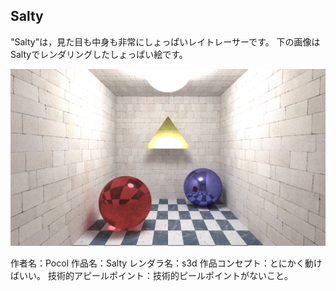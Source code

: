 Salty
------

"Salty"は，見た目も中身も非常にしょっぱいレイトレーサーです。
下の画像はSaltyでレンダリングしたしょっぱい絵です。

![しょぱい絵](/etc/result.bmp)

作者名：Pocol
作品名：Salty
レンダラ名：s3d
作品コンセプト：とにかく動けばいい。
技術的アピールポイント：技術的ピールポイントがないこと。
